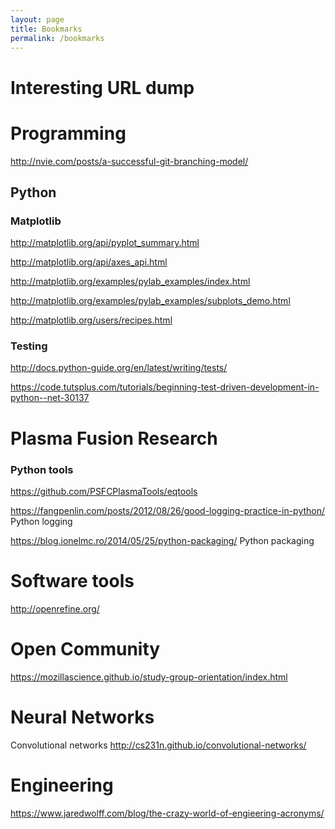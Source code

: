 ```yaml
---
layout: page
title: Bookmarks
permalink: /bookmarks
---
```


# Interesting URL dump

# Programming

<http://nvie.com/posts/a-successful-git-branching-model/>

## Python

### Matplotlib

<http://matplotlib.org/api/pyplot_summary.html>

<http://matplotlib.org/api/axes_api.html>

<http://matplotlib.org/examples/pylab_examples/index.html>

<http://matplotlib.org/examples/pylab_examples/subplots_demo.html>

<http://matplotlib.org/users/recipes.html>

### Testing

<http://docs.python-guide.org/en/latest/writing/tests/>

<https://code.tutsplus.com/tutorials/beginning-test-driven-development-in-python--net-30137>

# Plasma Fusion Research


### Python tools

<https://github.com/PSFCPlasmaTools/eqtools>

<https://fangpenlin.com/posts/2012/08/26/good-logging-practice-in-python/> Python logging

<https://blog.ionelmc.ro/2014/05/25/python-packaging/> Python packaging


# Software tools

<http://openrefine.org/>


# Open Community

<https://mozillascience.github.io/study-group-orientation/index.html>


# Neural Networks

Convolutional networks
<http://cs231n.github.io/convolutional-networks/>



# Engineering

<https://www.jaredwolff.com/blog/the-crazy-world-of-engieering-acronyms/>
